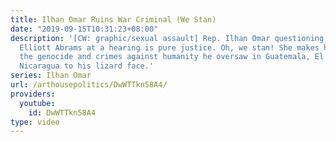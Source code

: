 ```yaml
---
title: Ilhan Omar Ruins War Criminal (We Stan)
date: "2019-09-15T10:31:23+08:00"
description: '[CW: graphic/sexual assault] Rep. Ilhan Omar questioning war criminal
  Elliott Abrams at a hearing is pure justice. Oh, we stan! She makes him reckon with
  the genocide and crimes against humanity he oversaw in Guatemala, El Salvador and
  Nicaragua to his lizard face.'
series: Ilhan Omar
url: /arthousepolitics/DwWTTkn58A4/
providers:
  youtube:
    id: DwWTTkn58A4
type: video
---
```

